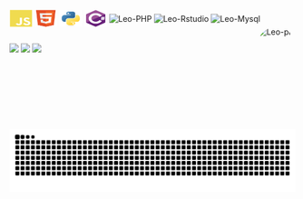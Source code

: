 <div style="display: inline_block"><br>
  <img align="center" alt="Leo-Js" height="30" width="40" src="https://raw.githubusercontent.com/devicons/devicon/master/icons/javascript/javascript-plain.svg">
  <img align="center" alt="Leo-HTML" height="30" width="40" src="https://raw.githubusercontent.com/devicons/devicon/master/icons/html5/html5-original.svg">
  <img align="center" alt="Leo-Python" height="30" width="40" src="https://raw.githubusercontent.com/devicons/devicon/master/icons/python/python-original.svg">
  <img align="center" alt="Leo-Csharp" height="30" width="40" src="https://raw.githubusercontent.com/devicons/devicon/master/icons/csharp/csharp-original.svg">
  <img align="center" alt="Leo-PHP" height="30" width="40" 
img src="https://cdn.jsdelivr.net/gh/devicons/devicon/icons/php/php-plain.svg" />
  <img align="center" alt="Leo-Rstudio" height="30" width="40"
img src="https://cdn.jsdelivr.net/gh/devicons/devicon/icons/r/r-original.svg" />        
  <img align="center" alt="Leo-Mysql" height="30" width="40" 
img src="https://cdn.jsdelivr.net/gh/devicons/devicon/icons/mysql/mysql-original-wordmark.svg" />
  <img align="right" alt="Leo-pic" height="180" style="border-radius:80px;" src="https://cdn.discordapp.com/attachments/1151596114571710576/1239387485319069738/Imagem_do_WhatsApp_de_2024-05-10_as_19.02.58_fb360ff5.jpg?ex=665e6c8b&is=665d1b0b&hm=37f494005ad2d899c877598f4aba0a14c05d7917e1fc3aa30e5ed1c9d71aeda6&)">
</div>

  ##
  
  <div> 
  
  <a href="https://www.instagram.com/leonardoformigon/" target="_blank"><img src="https://img.shields.io/badge/-Instagram-%23E4405F?style=for-the-badge&logo=instagram&logoColor=white" target="_blank"></a>
  <a href = "mailto:leonardofajoli@gmail.com"><img src="https://img.shields.io/badge/-Gmail-%23333?style=for-the-badge&logo=gmail&logoColor=white" target="_blank"></a>
  <a href="https://www.linkedin.com/in/leonardo-formigon-63052320b/" target="_blank"><img src="https://img.shields.io/badge/-LinkedIn-%230077B5?style=for-the-badge&logo=linkedin&logoColor=white" target="_blank"></a>
  
 
  ![Snake animation](https://github.com/LFormigon/LFormigon/blob/output/github-contribution-grid-snake.svg)
 
</div>



  
